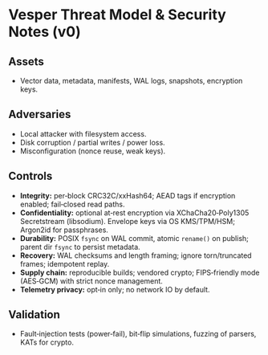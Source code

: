 
# Vesper Threat Model & Security Notes (v0)

## Assets
- Vector data, metadata, manifests, WAL logs, snapshots, encryption keys.

## Adversaries
- Local attacker with filesystem access.
- Disk corruption / partial writes / power loss.
- Misconfiguration (nonce reuse, weak keys).

## Controls
- **Integrity:** per‑block CRC32C/xxHash64; AEAD tags if encryption enabled; fail‑closed read paths.
- **Confidentiality:** optional at‑rest encryption via XChaCha20‑Poly1305 Secretstream (libsodium). Envelope keys via OS KMS/TPM/HSM; Argon2id for passphrases.
- **Durability:** POSIX `fsync` on WAL commit, atomic `rename()` on publish; parent dir `fsync` to persist metadata.
- **Recovery:** WAL checksums and length framing; ignore torn/truncated frames; idempotent replay.
- **Supply chain:** reproducible builds; vendored crypto; FIPS‑friendly mode (AES‑GCM) with strict nonce management.
- **Telemetry privacy:** opt‑in only; no network IO by default.

## Validation
- Fault‑injection tests (power‑fail), bit‑flip simulations, fuzzing of parsers, KATs for crypto.
